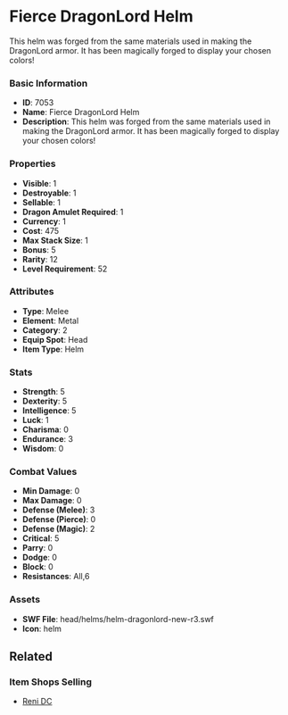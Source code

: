 # Fierce DragonLord Helm

This helm was forged from the same materials used in making the DragonLord armor. It has been magically forged to display your chosen colors!

### Basic Information

- **ID**: 7053
- **Name**: Fierce DragonLord Helm
- **Description**: This helm was forged from the same materials used in making the DragonLord armor. It has been magically forged to display your chosen colors!

### Properties

- **Visible**: 1
- **Destroyable**: 1
- **Sellable**: 1
- **Dragon Amulet Required**: 1
- **Currency**: 1
- **Cost**: 475
- **Max Stack Size**: 1
- **Bonus**: 5
- **Rarity**: 12
- **Level Requirement**: 52

### Attributes

- **Type**: Melee
- **Element**: Metal
- **Category**: 2
- **Equip Spot**: Head
- **Item Type**: Helm

### Stats

- **Strength**: 5
- **Dexterity**: 5
- **Intelligence**: 5
- **Luck**: 1
- **Charisma**: 0
- **Endurance**: 3
- **Wisdom**: 0

### Combat Values

- **Min Damage**: 0
- **Max Damage**: 0
- **Defense (Melee)**: 3
- **Defense (Pierce)**: 0
- **Defense (Magic)**: 2
- **Critical**: 5
- **Parry**: 0
- **Dodge**: 0
- **Block**: 0
- **Resistances**: All,6

### Assets

- **SWF File**: head/helms/helm-dragonlord-new-r3.swf
- **Icon**: helm

## Related

### Item Shops Selling

- [Reni DC](../item-shops/267-reni-dc.md)

